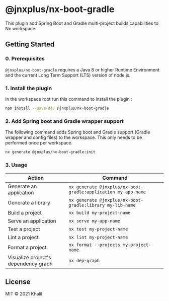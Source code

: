 # @jnxplus/nx-boot-gradle

This plugin add Spring Boot and Gradle multi-project builds capabilities to Nx workspace.

## Getting Started

### 0. Prerequisites

`@jnxplus/nx-boot-gradle` requires a Java 8 or higher Runtime Environment and the current Long Term Support (LTS) version of node.js.

### 1. Install the plugin

In the workspace root run this command to install the plugin :

```bash
npm install --save-dev @jnxplus/nx-boot-gradle
```

### 2. Add Spring boot and Gradle wrapper support

The following command adds Spring boot and Gradle support (Gradle wrapper and config files) to the workspace. This only needs to be performed once per workspace.

```bash
nx generate @jnxplus/nx-boot-gradle:init
```

### 3. Usage

| Action                               | Command                                                       |
| ------------------------------------ | ------------------------------------------------------------- |
| Generate an application              | `nx generate @jnxplus/nx-boot-gradle:application my-app-name` |
| Generate a library                   | `nx generate @jnxplus/nx-boot-gradle:library my-lib-name`     |
| Build a project                      | `nx build my-project-name`                                    |
| Serve an application                 | `nx serve my-app-name`                                        |
| Test a project                       | `nx test my-project-name`                                     |
| Lint a project                       | `nx lint my-project-name`                                     |
| Format a project                     | `nx format --projects my-project-name`                        |
| Visualize project's dependency graph | `nx dep-graph`                                                |

## License

MIT © 2021 Khalil
